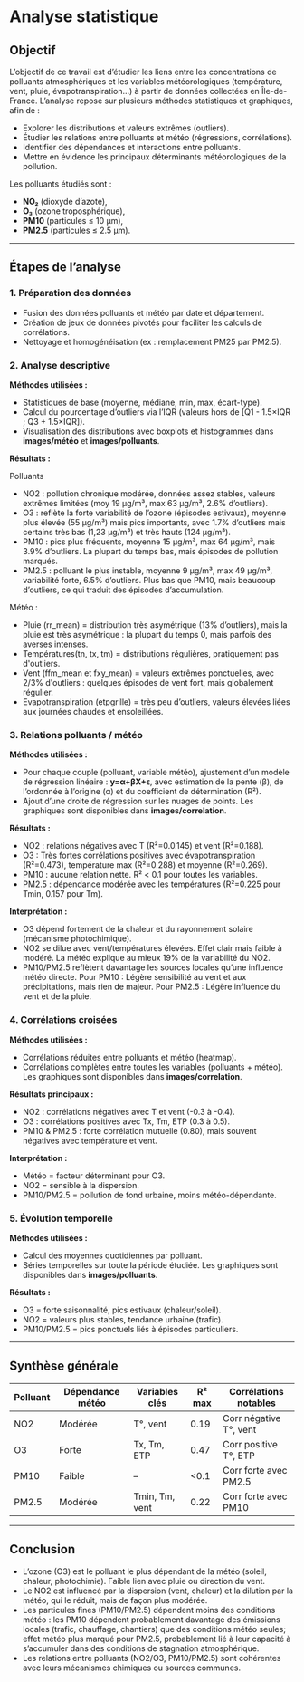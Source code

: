 # Analyse statistique

## Objectif

L’objectif de ce travail est d’étudier les liens entre les concentrations de polluants atmosphériques et les variables météorologiques (température, vent, pluie, évapotranspiration…) à partir de données collectées en Île-de-France.
L’analyse repose sur plusieurs méthodes statistiques et graphiques, afin de :

- Explorer les distributions et valeurs extrêmes (outliers).
- Étudier les relations entre polluants et météo (régressions, corrélations).
- Identifier des dépendances et interactions entre polluants.
- Mettre en évidence les principaux déterminants météorologiques de la pollution.

Les polluants étudiés sont :
- **NO₂** (dioxyde d’azote),
- **O₃** (ozone troposphérique),
- **PM10** (particules ≤ 10 µm),
- **PM2.5** (particules ≤ 2.5 µm).

---

## Étapes de l’analyse

### 1. Préparation des données

- Fusion des données polluants et météo par date et département.
- Création de jeux de données pivotés pour faciliter les calculs de corrélations.
- Nettoyage et homogénéisation (ex : remplacement PM25 par PM2.5).

### 2. Analyse descriptive

**Méthodes utilisées :**
- Statistiques de base (moyenne, médiane, min, max, écart-type).
- Calcul du pourcentage d’outliers via l’IQR (valeurs hors de [Q1 - 1.5×IQR ; Q3 + 1.5×IQR]).
- Visualisation des distributions avec boxplots et histogrammes dans **images/météo** et **images/polluants**.

**Résultats :**

Polluants
- NO2 : pollution chronique modérée, données assez stables, valeurs extrêmes limitées (moy 19 µg/m³, max 63 µg/m³, 2.6% d’outliers).
- O3 : reflète la forte variabilité de l’ozone (épisodes estivaux), moyenne plus élevée (55 µg/m³) mais pics importants, avec 1.7% d’outliers mais certains très bas (1,23 µg/m³) et très hauts (124 µg/m³).
- PM10 : pics plus fréquents, moyenne 15 µg/m³, max 64 µg/m³, mais 3.9% d’outliers. La plupart du temps bas, mais épisodes de pollution marqués.
- PM2.5 : polluant le plus instable, moyenne 9 µg/m³, max 49 µg/m³, variabilité forte, 6.5% d’outliers. Plus bas que PM10, mais beaucoup d’outliers, ce qui traduit des épisodes d’accumulation.

Météo :
- Pluie (rr_mean) = distribution très asymétrique (13% d’outliers), mais la pluie est très asymétrique : la plupart du temps 0, mais parfois des averses intenses.
- Températures(tn, tx, tm) = distributions régulières, pratiquement pas d'outliers.
- Vent (ffm_mean et fxy_mean) = valeurs extrêmes ponctuelles, avec 2/3% d'outliers : quelques épisodes de vent fort, mais globalement régulier.
- Evapotranspiration (etpgrille) = très peu d’outliers, valeurs élevées liées aux journées chaudes et ensoleillées.

### 3. Relations polluants / météo

**Méthodes utilisées :**
- Pour chaque couple (polluant, variable météo), ajustement d’un modèle de régression linéaire : **y=α+βX+ϵ**, avec estimation de la pente (β), de l’ordonnée à l’origine (α) et du coefficient de détermination (R²).
- Ajout d’une droite de régression sur les nuages de points.
Les graphiques sont disponibles dans **images/correlation**.

**Résultats :**
- NO2 : relations négatives avec T (R²=0.0.145) et vent (R²=0.188). 
- O3 : Très fortes corrélations positives avec évapotranspiration (R²=0.473), température max (R²=0.288) et moyenne (R²=0.269). 
- PM10 : aucune relation nette. R² < 0.1 pour toutes les variables.
- PM2.5 : dépendance modérée avec les températures (R²=0.225 pour Tmin, 0.157 pour Tm).

**Interprétation :**
- O3 dépend fortement de la chaleur et du rayonnement solaire (mécanisme photochimique).
- NO2 se dilue avec vent/températures élevées. Effet clair mais faible à modéré. La météo explique au mieux 19% de la variabilité du NO2.
- PM10/PM2.5 reflètent davantage les sources locales qu’une influence météo directe. Pour PM10 : Légère sensibilité au vent et aux précipitations, mais rien de majeur. Pour PM2.5 : Légère influence du vent et de la pluie.

### 4. Corrélations croisées

**Méthodes utilisées :**
- Corrélations réduites entre polluants et météo (heatmap).
- Corrélations complètes entre toutes les variables (polluants + météo).
Les graphiques sont disponibles dans **images/correlation**.

**Résultats principaux :**
- NO2 : corrélations négatives avec T et vent (-0.3 à -0.4).
- O3 : corrélations positives avec Tx, Tm, ETP (0.3 à 0.5).
- PM10 & PM2.5 : forte corrélation mutuelle (0.80), mais souvent négatives avec température et vent.

**Interprétation :**
- Météo = facteur déterminant pour O3.
- NO2 = sensible à la dispersion.
- PM10/PM2.5 = pollution de fond urbaine, moins météo-dépendante.

### 5. Évolution temporelle

**Méthodes utilisées :**
- Calcul des moyennes quotidiennes par polluant.
- Séries temporelles sur toute la période étudiée.
Les graphiques sont disponibles dans **images/polluants**.

**Résultats :**
- O3 = forte saisonnalité, pics estivaux (chaleur/soleil).
- NO2 = valeurs plus stables, tendance urbaine (trafic).
- PM10/PM2.5 = pics ponctuels liés à épisodes particuliers.

---

## Synthèse générale

| Polluant |	Dépendance météo |	Variables clés |	R² max |	Corrélations notables |
|-------------|-------------|-------------|-------------|-------------|
NO2	| Modérée |	T°, vent |	0.19 |	Corr négative T°, vent |
O3 |	Forte |	Tx, Tm, ETP |	0.47 |	Corr positive T°, ETP |
PM10 |	Faible |	– |	<0.1 |	Corr forte avec PM2.5 |
PM2.5 |	Modérée |	Tmin, Tm, vent |	0.22 |	Corr forte avec PM10 |

---

## Conclusion

- L’ozone (O3) est le polluant le plus dépendant de la météo (soleil, chaleur, photochimie). Faible lien avec pluie ou direction du vent.
- Le NO2 est influencé par la dispersion (vent, chaleur) et la dilution par la météo, qui le réduit, mais de façon plus modérée.
- Les particules fines (PM10/PM2.5) dépendent moins des conditions météo : les PM10 dépendent probablement davantage des émissions locales (trafic, chauffage, chantiers) que des conditions météo seules; effet météo plus marqué pour PM2.5, probablement lié à leur capacité à s’accumuler dans des conditions de stagnation atmosphérique.
- Les relations entre polluants (NO2/O3, PM10/PM2.5) sont cohérentes avec leurs mécanismes chimiques ou sources communes.
